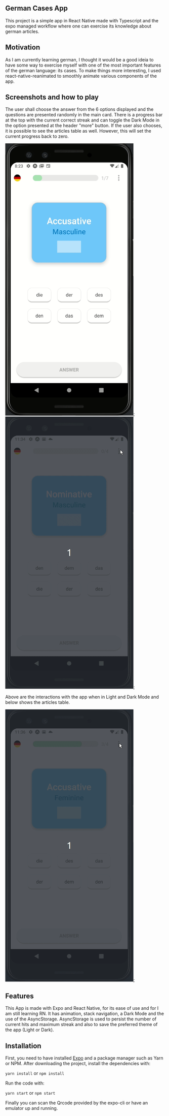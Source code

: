 ## German Cases App
This project is a simple app in React Native made with Typescript and the expo managed workflow where one can exercise its knowledge about german articles.

## Motivation

As I am currently learning german, I thought it would be a good ideia to have some way to exercise myself with one of the most important features of the german language: its cases. To make things more interesting, I used react-native-reanimated to smoothly animate various components of the app.   


## Screenshots and how to play

The user shall choose the answer from the 6 options displayed and the questions are presented randomly in the main card. There is a progress bar at the top with the current correct streak and can toggle the Dark Mode in the option presented at the header "more" button. If the user also chooses, it is possible to see the articles table as well. However, this will set the current progress back to zero.

![Dark Mode](demo/light_mode.gif);
![Light Mode](demo/dark_mode.gif);

Above are the interactions with the app when in Light and Dark Mode and below shows the articles table.

![Articles Table](demo/peek_table.gif);


## Features

This App is made with Expo and React Native, for its ease of use and for I am still learning RN. It has animation, stack navigation, a Dark Mode and the use of the AsyncStorage. AsyncStorage is used to persist the number of current hits and maximum streak and also to save the preferred theme of the app (Light or Dark). 

## Installation

First, you need to have installed [Expo](https://expo.io/) and a package manager such as Yarn or NPM. After downloading the project, install the dependencies with:

`yarn install` or `npm install`

Run the code with: 

`yarn start` or `npm start`

Finally you can scan the Qrcode provided by the expo-cli or have an emulator up and running.
